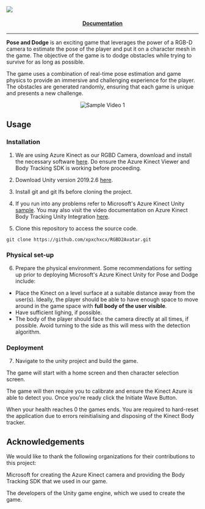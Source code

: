 <img src="https://github.com/xpxchxcx/RGBD2Avatar/blob/main/PoseandDodge/pad.JPG">


<h4 align="center">
  <a href="https://github.com/xpxchxcx/RGBD2Avatar/blob/main/docs.md">Documentation</a>
</h4>

---

**Pose and Dodge** is an exciting game that leverages the power of a RGB-D camera to estimate the pose of the player and put it on a character mesh in the game. The objective of the game is to dodge obstacles while trying to survive for as long as possible.

The game uses a combination of real-time pose estimation and game physics to provide an immersive and challenging experience for the player. The obstacles are generated randomly, ensuring that each game is unique and presents a new challenge.


<p align="center">
 <img src=https://github.com/xpxchxcx/RGBD2Avatar/blob/main/PoseandDodge/padmove.gif alt="Sample Video 1"/>
</p>

## Usage

### Installation
1. We are using Azure Kinect as our RGBD Camera, download and install the necessary software [here](https://learn.microsoft.com/en-us/azure/kinect-dk/set-up-azure-kinect-dk). Do ensure the Azure Kinect Viewer and Body Tracking SDK is working before proceeding.

2. Download Unity version 2019.2.6 [here](https://unity.com/releases/editor/whats-new/2019.2.6).

3. Install git and git lfs before cloning the project.

4. If you run into any problems refer to Microsoft's Azure Kinect Unity [sample](https://github.com/microsoft/Azure-Kinect-Samples/blob/master/body-tracking-samples/sample_unity_bodytracking/README.md). You may also visit the video documentation on Azure Kinect Body Tracking Unity Integration [here](https://learn.microsoft.com/en-us/shows/mixed-reality/azure-kinect-body-tracking-unity-integration).


5. Clone this repository to access the source code.
```
git clone https://github.com/xpxchxcx/RGBD2Avatar.git
```
### Physical set-up

6. Prepare the physical environment. Some recommendations for setting up prior to deploying Microsoft's Azure Kinect Unity for Pose and Dodge include:

- Place the Kinect on a level surface at a suitable distance away from the user(s). Ideally, the player should be able to have enough space to move around in the game space with **full body of the user visible**.
- Have sufficient lighing, if possible.
- The body of the player should face the camera directly at all times, if possible. Avoid turning to the side as this will mess with the detection algorithm.

### Deployment

7. Navigate to the unity project and build the game.


The game will start with a home screen and then character selection screen.

The game will then require you to calibrate and ensure the Kinect Azure is able to detect you. Once you're ready click the Initiate Wave Button.

When your health reaches 0 the games ends. You are required to hard-reset the application due to errors reinitialising and disposing of the Kinect Body tracker.

## Acknowledgements

We would like to thank the following organizations for their contributions to this project:

Microsoft for creating the Azure Kinect camera and providing the Body Tracking SDK that we used in our game.

The developers of the Unity game engine, which we used to create the game.







